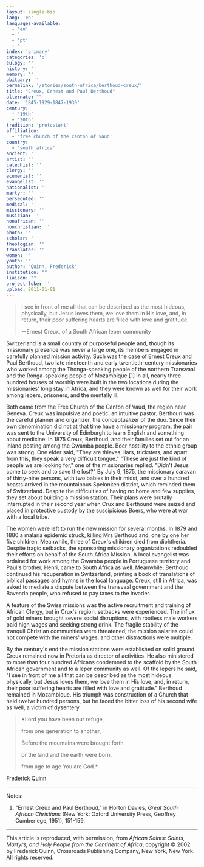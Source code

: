 ```yaml
---
layout: single-bio
lang: 'en'
languages-available:
  - 'en'
  - ' '
  - 'pt'
  - ' '
index: 'primary'
categories: 'c'
eulogy: ''
history: ''
memory: ''
obituary: ''
permalink: '/stories/south-africa/berthoud-creux/'
title: "Creux, Ernest and Paul Berthoud"
alternate: ""
date: '1845-1929-1847-1930'
century:
  - '19th'
  - '20th'
tradition: 'protestant'
affiliation:
  - 'free church of the canton of vaud'
country:
  - 'south africa'
ancient: ''
artist: ''
catechist: ''
clergy: ''
ecumenist: ''
evangelist: ''
nationalist: ''
martyr: ''
persecuted: ''
medical: ''
missionary: ''
musician: ''
nonafrican: ''
nonchristian: ''
photo: ''
scholar: ''
theologian: ''
translator: ''
women: ''
youth: ''
author: "Quinn, Frederick"
institution: ""
liaison: ""
project-luke: ''
upload: 2011-01-01
---
```




> 
> I see in front of me all that can be described as the most hideous, physically, but Jesus loves them, we love them in His love, and, in return, their poor suffering hearts are filled with love and gratitude.
> 
> --Ernest Creux, of a South African leper community

Switzerland is a small country of purposeful people and, though its missionary presence was never a large one, its members engaged in carefully planned mission activity. Such was the case of Ernest Creux and Paul Berthoud, two late nineteenth and early twentieth-century missionaries who worked among the Thonga-speaking people of the northern Transvaal and the Ronga-speaking people of Mozambique.[1] In all, nearly three hundred houses of worship were built in the two locations during the missionaries' long stay in Africa, and they were known as well for their work among lepers, prisoners, and the mentally ill.

Both came from the Free Church of the Canton of Vaud, the region near Geneva. Creux was impulsive and poetic, an intuitive pastor; Berthouri was the careful planner and organizer, the conceptualizer of the duo. Since their own denomination did not at that time have a missionary program, the pair was sent to the University of Edinburgh to learn English and something about medicine. In 1875 Creux, Berthoud, and their families set out for an inland posting among the Gwamba people. Boer hostility to the ethnic group was strong. One elder said, "They are thieves, liars, tricksters, and apart from this, they speak a very difficult tongue." "These are just the kind of people we are looking for," one of the missionaries replied. "Didn't Jesus come to seek and to save the lost?" By July 9, 1875, the missionary caravan of thirty-nine persons, with two babies in their midst, and over a hundred beasts arrived in the mountainous Spelonken district, which reminded them of Switzerland. Despite the difficulties of having no home and few supplies, they set about building a mission station. Their plans were brutally interrupted in their second year when Crux and Berthound were seized and placed in protective custody by the suscipicious Boers, who were at war with a local tribe.

The women were left to run the new mission for several months. In 1879 and 1880 a malaria epidemic struck, killing Mrs Berthoud and, one by one her five children. Meanwhile, three of Creux's children died from diphtheria. Despite tragic setbacks, the sponsoring missionary organizations redoubled their efforts on behalf of the South Africa Mission. A local evangelist was ordained for work among the Gwamba people in Portuguese territory and Paul's brother, Henri, came to South Africa as well. Meanwhile, Berthoud continued his recuperation in Switzerland, printing a book of translations of biblical passages and hymns in the local language. Creux, still in Africa, was asked to mediate a dispute between the transvaal government and the Bavenda people, who refused to pay taxes to the invader.

A feature of the Swiss missions was the active recruitment and training of African Clergy, but in Crux's region, setbacks were experienced. The influx of gold miners brought severe social disruptions, with rootless male workers paid high wages and seeking strong drink. The fragile stability of the tranquil Christian communities were threatened; the mission salaries could not compete with the miners' wages, and other distractions were multiple.

By the century's end the mission stations were established on solid ground. Creux remained now in Pretoria as director of activities. He also ministered to more than four hundred Africans condemned to the scaffold by the South African government and to a leper community as well. Of the lepers he said, "I see in front of me all that can be described as the most hideous, physically, but Jesus loves them, we love them in His love, and, in return, their poor suffering hearts are filled with love and gratitude." Berthoud remained in Mozambique. His triumph was construction of a Church that held twelve hundred persons, but he faced the bitter loss of his second wife as well, a victim of dysentery.

> *Lord you have been our refuge,
> 
> from one generation to another,
> 
> Before the mountains were brought forth
> 
> or the land and the earth were born,
> 
> from age to age You are God.*

Frederick Quinn

---

Notes:

1. "Ernest Creux and Paul Berthoud," in Horton Davies, *Great South African Christians* (New York: Oxford University Press, Geoffrey Cumberlege, 1951), 151-159.

---

This article is reproduced, with permission, from *African Saints: Saints, Martyrs, and Holy People from the Continent of Africa*, copyright &copy; 2002 by Frederick Quinn, Crossroads Publishing Company, New York, New York.  All rights reserved.